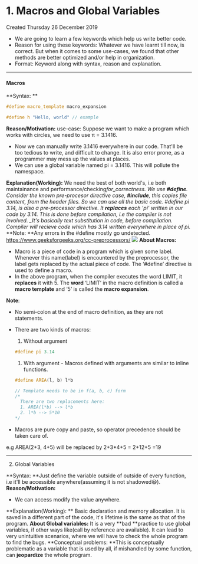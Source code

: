 # 1. Macros and Global Variables
Created Thursday 26 December 2019

- We are going to learn a few keywords which help us write better code.
- Reason for using these keywords: Whatever we have learnt till now, is correct. But when it comes to some use-cases, we found that other methods are better optimized and/or help in organization.
- Format: Keyword along with syntax, reason and explanation.

---

#### Macros

**Syntax: **

```cpp
#define macro_template macro_expansion

#define h "Hello, world" // example
```

**Reason/Motivation:**
use-case: Suppose we want to make a program which works with circles, we need to use π = 3.1416.

- Now we can manually write 3.1416 everywhere in our code. That'll be too tedious to write, and difficult to change. It is also error prone, as a programmer may mess up the values at places.
- We can use a global variable named pi = 3.1416. This will pollute the namespace.

**Explanation(Working):**
We need the best of both world's, i.e both maintainance and performance/checking*for_correctness.
We use **#define**.
Consider the known pre-procesor directive case, **#include**, this copies file content, from the header files. So we can use all the basic code.
#define pi 3.14, is also a pre-processor directive. It **replaces** each 'pi' written in our code by 3.14. This is done before compilation, i.e the compiler is not involved.
\_It's basically text substitution in code, before compilation. Compiler will recieve code which has 3.14 written everywhere in place of pi.*
**Note: **Any errors in the #define mostly go undetected.
<https://www.geeksforgeeks.org/cc-preprocessors/>
![](/assets/1._Macros_and_Global_Variables-image-1.png)
**About Macros:**

- Macro is a piece of code in a program which is given some label. Whenever this name(label) is encountered by the preprocessor, the label gets replaced by the actual piece of code. The ‘#define’ directive is used to define a macro.
- In the above program, when the compiler executes the word LIMIT, it **replaces** it with 5. The **word** ‘LIMIT’ in the macro definition is called a **macro template** and ‘5’ is called the **macro expansion**.

**Note**:

- No semi-colon at the end of macro definition, as they are not statements.
- There are two kinds of macros:

  1.  Without argument

  ```cpp
  #define pi 3.14
  ```

  1. With argument - Macros defined with arguments are similar to inline functions.

  ```cpp
  #define AREA(l, b) l*b

  // Template needs to be in f(a, b, c) form
  /*
  	There are two replacements here:
  	1. AREA(l*b) --> l*b
  	2. l*b --> 5*10
  */
  ```

- Macros are pure copy and paste, so operator precedence should be taken care of.

e.g AREA(2+3, 4+5) will be replaced by 2+3\*4+5 = 2+12+5 =19

---

2. Global Variables

**Syntax: **Just define the variable outside of outside of every function, i.e it'll be accessible anywhere(assuming it is not shadowed😆️).
**Reason/Motivation:**

- We can access modify the value anywhere.

**Explanation(Working): **
Basic declaration and memory allocation. It is saved in a different part of the code, it's lifetime is the same as that of the program.
**About Global variables:**
It is a very **bad **practice to use global variables, if other ways like(call by reference are available). It can lead to very unintuitive scenarios, where we will have to check the whole program to find the bugs.
**Conceptual problems: **This is conceptually problematic as a variable that is used by all, if mishandled by some function, can **jeopardize** the whole program.

